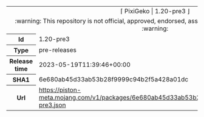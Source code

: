 <html><table>
<tr><td colspan="2" align="center"><img width="0" height="0"><br/>⌈ PixiGeko | 1.20-pre3 ⌋<br/><img width="0" height="0"></td></tr>
<tr><td colspan="2" align="center"><img width="0" height="0"><br/>
:warning: This repository is not official, approved, endorsed, associated or connected with Mojang :warning:
<br/><img width="0" height="0"></td></tr>
<tr><th>Id</th><td>1.20-pre3</td></tr>
<tr><th>Type</th><td>pre-releases</td></tr>
<tr><th>Release time</th><td>2023-05-19T11:39:46+00:00</td></tr>
<tr><th>SHA1</th><td>6e680ab45d33ab53b28f9999c94b2f5a428a01dc</td></tr>
<tr><th>Url</th><td><a href="https://piston-meta.mojang.com/v1/packages/6e680ab45d33ab53b28f9999c94b2f5a428a01dc/1.20-pre3.json">https://piston-meta.mojang.com/v1/packages/6e680ab45d33ab53b28f9999c94b2f5a428a01dc/1.20-pre3.json</a></td></tr>